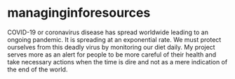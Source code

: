 # managinginforesources
COVID-19 or coronavirus disease has spread worldwide leading to an ongoing pandemic. It is spreading at an exponential rate. We must protect ourselves from this deadly virus by monitoring our diet daily. My project serves more as an alert for people to be more careful of their health and take necessary actions when the time is dire and not as a mere indication of the end of the world.
